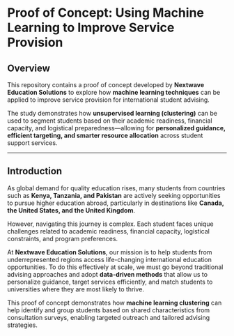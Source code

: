 # Proof of Concept: Using Machine Learning to Improve Service Provision

## Overview  
This repository contains a proof of concept developed by **Nextwave Education Solutions** to explore how **machine learning techniques** can be applied to improve service provision for international student advising.  

The study demonstrates how **unsupervised learning (clustering)** can be used to segment students based on their academic readiness, financial capacity, and logistical preparedness—allowing for **personalized guidance, efficient targeting, and smarter resource allocation** across student support services.

---

## Introduction  
As global demand for quality education rises, many students from countries such as **Kenya, Tanzania, and Pakistan** are actively seeking opportunities to pursue higher education abroad, particularly in destinations like **Canada, the United States, and the United Kingdom**.  

However, navigating this journey is complex. Each student faces unique challenges related to academic readiness, financial capacity, logistical constraints, and program preferences.

At **Nextwave Education Solutions**, our mission is to help students from underrepresented regions access life-changing international education opportunities. To do this effectively at scale, we must go beyond traditional advising approaches and adopt **data-driven methods** that allow us to personalize guidance, target services efficiently, and match students to universities where they are most likely to thrive.

This proof of concept demonstrates how **machine learning clustering** can help identify and group students based on shared characteristics from consultation surveys, enabling targeted outreach and tailored advising strategies.  
